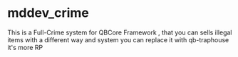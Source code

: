 # mddev_crime
This is a Full-Crime system for QBCore Framework , that you can sells illegal items with a different way and system you can replace it with qb-traphouse it's more RP
